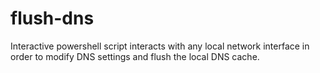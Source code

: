 # flush-dns
Interactive powershell script interacts with any local network interface in order to modify DNS settings and flush the local DNS cache.
